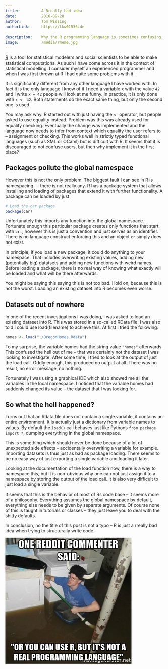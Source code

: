 ```yaml
---
title:          A Rreally bad idea
date:           2016-09-28
author:         Tom Wiesing 
authorLink:     https://tkw01536.de

description:    Why the R programming language is sometimes confusing.
image:          /media/rmeme.jpg
---
```


[R](https://www.r-project.org/) is a tool for statistical modelers and social scientists to be able to make statistical computations. As such I have come across it in the context of statistical modelling. I consider myself an experienced programmer and when I was first thrown at R I had quite some problems with it.

It is significantly different from any other language I have worked with. In fact it is the only language I know of if I need a variable x with the value ```42``` and I write ```x = 42``` people will look at me funny. In practice, it is only done with ```x <- 42```. Both statements do the exact same thing, but only the second one is used.

You may ask why. R started out with just having the ```<-``` operator, but people asked to use equality instead. Problem was this was already used for equality checking. Eventually the change was implemented and the language now needs to infer from context which equality the user refers to – assignment or checking. This works well in strictly typed functional languages (such as SML or OCaml) but is difficult with R. It seems that it is discouraged to not confuse users, but then why implement it in the first place?

## Packages pollute the global namespace

However this is not the only problem. The biggest fault I can see in R is namespacing — there is not really any. R has a package system that allows installing and loading of packages that extend it with further functionality. A package can be loaded by just

```R
# Load the car package
package(car)
```

Unfortunately this imports any function into the global namespace. Fortunate enough this particular package creates only functions that start with ```cr.```, however this is just a convention and just serves as an identifier. There is no language construct enforcing this and an object ```cr``` simply does not exist.

In principle, if you load a new package, it could do anything to your namespace. That includes overwriting existing values, adding new (potentially big) datatsets and adding new functions with weird names. Before loading a package, there is no real way of knowing what exactly will be loaded and what will be there afterwards.

You might be saying this saying this is not too bad. Hold on, because this is not the worst. Loading an existing dataset into R becomes even worse.

## Datasets out of nowhere

In one of the recent investigations I was doing, I was asked to load an existing dataset into R. This was stored in a so-called RData file. I was also told I could use load(filename) to achieve this. At first I tried the following:

```R
homes <- load("./OregonHomes.Rdata")
```

To my surprise, the variable homes had the string value ```"homes"``` afterwards. This confused the hell out of me – that was certainly not the dataset I was looking to investigate. After some time, I tried to look at the output of just the load call. Oddly enough, this produced no output at all. There was no result, no error message, no nothing.

Fortunately I was using a graphical IDE which also showed me all the variables in the local namespace. I noticed that the variable homes had suddenly changed its value – the dataset that I was looking for.

## So what the hell happened?

Turns out that an Rdata file does not contain a single variable, it contains an entire environment. It is actually just a dictionary from variable names to values. By default the ```load()``` call behaves just like Pythons ```from package import *```, dumping everything in the global namespace.

This is something which should never be done because of a lot of unexpected side effects – accidentally overwriting a variable for example. Importing datasets is thus just as bad as package loading. There seems to be no easy way of just exporting a single variable and loading it later.

Looking at the documentation of the load function now, there is a way to namespace this, but it is non-obvious why one can not just assign it to a namespace by storing the output of the load call. It is also very difficult to just load a single variable.

It seems that this is the behavior of most of Rs code base – it seems more of a philosophy. Everything assumes the global namespace by default, everything else needs to be given by separate arguments. Of course none of this is taught in tutorials or classes – they just leave you to deal with the shitty defaults.

In conclusion, no the title of this post is not a typo – R is just a rreally bad idea when trying to structurally write code.

![Or you can use R, but it's not a real programming language](/media/rmeme.jpg)
